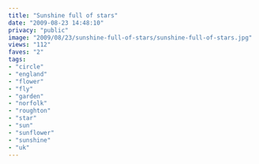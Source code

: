 ```yaml
---
title: "Sunshine full of stars"
date: "2009-08-23 14:48:10"
privacy: "public"
image: "2009/08/23/sunshine-full-of-stars/sunshine-full-of-stars.jpg"
views: "112"
faves: "2"
tags:
- "circle"
- "england"
- "flower"
- "fly"
- "garden"
- "norfolk"
- "roughton"
- "star"
- "sun"
- "sunflower"
- "sunshine"
- "uk"
---
```

<a href="/photos/2009/08/23/sunshine-full-of-stars" rel="nofollow"></a>
